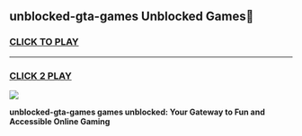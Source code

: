
## unblocked-gta-games Unblocked Games👋
<h3>
<a href="https://news.freeplayer.one?title=unblocked-gta-games&ref=16F">CLICK TO PLAY</a></h3>
<hr>

<h3>
<a href="https://news.freeplayer.one?title=unblocked-gta-games&ref=16F">CLICK 2 PLAY</a>
  
</h3>

<a href="https://news.freeplayer.one?title=unblocked-gta-games&ref=16F/"><img src="https://clearcache.store/games.png"></a>


**unblocked-gta-games games unblocked: Your Gateway to Fun and Accessible Online Gaming**
